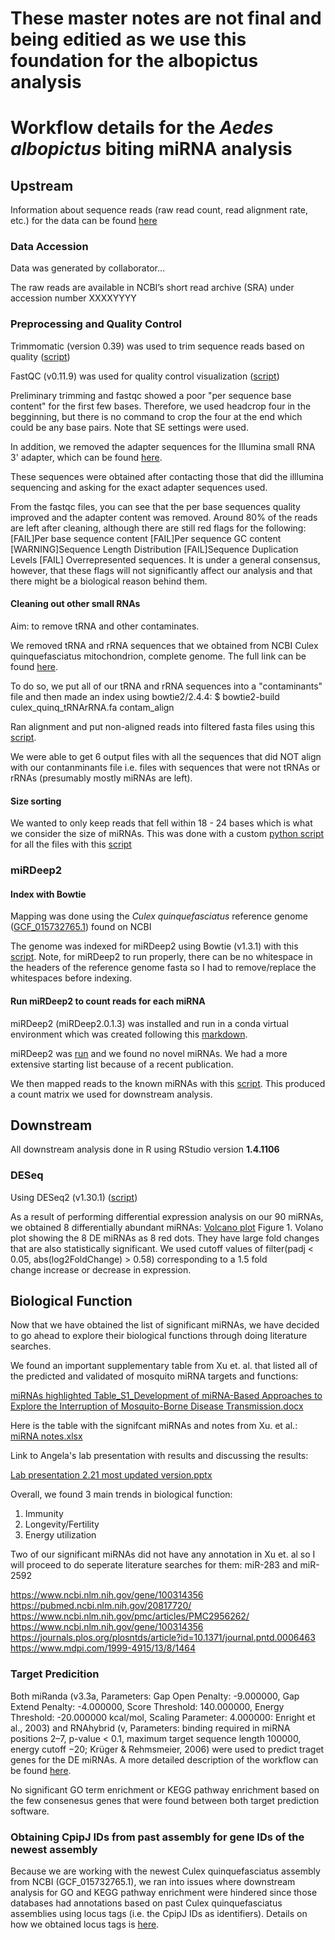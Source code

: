 # These master notes are not final and being editied as we use this foundation for the albopictus analysis

# Workflow details for the *Aedes albopictus* biting miRNA analysis

## Upstream 
Information about sequence reads (raw read count, read alignment rate, etc.) for the data can be found [here](https://docs.google.com/spreadsheets/d/1F3cfOhkYX_w3hRzcgdPXem40MCuqEjhe6jSWc0WScSM/edit?usp=sharing)

### Data Accession
Data was generated by collaborator...

The raw reads are available in NCBI’s short read archive (SRA) under accession number XXXXYYYY

### Preprocessing and Quality Control

Trimmomatic (version 0.39) was used to trim sequence reads based on quality ([script](https://github.com/srmarzec/albopictus_biting_miRNA/blob/main/Upstream/scripts/trim.sh))

FastQC (v0.11.9) was used for quality control visualization ([script](https://github.com/AngelaZhou779/RISE/blob/main/script/FastQC.sh))

Preliminary trimming and fastqc showed a poor "per sequence base content" for the first few bases. Therefore, we used headcrop four in the begginning, but there is no command to crop the four at the end which could be any base pairs. Note that SE settings were used. 

In addition, we removed the adapter sequences for the Illumina small RNA 3' adapter, which can be found [here](https://github.com/AngelaZhou779/RISE/blob/main/miscellaneous/smalladaptercontent.md).

These sequences were obtained after contacting those that did the illlumina sequencing and asking for the exact adapter sequences used. 

From the fastqc files, you can see that the per base sequences quality improved and the adapter content was removed. Around 80% of the reads are left after cleaning, although there are still red flags for the following: [FAIL]Per base sequence content [FAIL]Per sequence GC content [WARNING]Sequence Length Distribution [FAIL]Sequence Duplication Levels [FAIL] Overrepresented sequences. It is under a general consensus, however, that these flags will not significantly affect our analysis and that there might be a biological reason behind them.

#### Cleaning out other small RNAs
Aim: to remove tRNA and other contaminates.

We removed tRNA and rRNA sequences that we obtained from NCBI Culex quinquefasciatus mitochondrion, complete genome. The full link can be found [here](https://www.ncbi.nlm.nih.gov/nucleotide/NC_014574.1).

To do so, we put all of our tRNA and rRNA sequences into a "contaminants" file and then made an index using bowtie2/2.4.4:
$ bowtie2-build culex_quinq_tRNArRNA.fa contam_align

Ran alignment and put non-aligned reads into filtered fasta files using this [script](https://github.com/AngelaZhou779/RISE/blob/main/miscellaneous/bowtie2slurmscriptM1.SBATCH).

We were able to get 6 output files with all the sequences that did NOT align with our contanminants file i.e. files with sequences that were not tRNAs or rRNAs (presumably mostly miRNAs are left).

#### Size sorting

We wanted to only keep reads that fell within 18 - 24 bases which is what we consider the size of miRNAs. This was done with a custom [python script](https://github.com/srmarzec/Culex_Biting_miRNA/blob/main/scripts/python_scripts/trimANDsizeSort.py) for all the files with this [script](https://github.com/srmarzec/Culex_Biting_miRNA/blob/main/scripts/sortSize_multi.sh)

### miRDeep2 
#### Index with Bowtie

Mapping was done using the *Culex quinquefasciatus* reference genome ([GCF_015732765.1](https://www.ncbi.nlm.nih.gov/assembly/GCF_015732765.1/)) found on NCBI

The genome was indexed for miRDeep2 using Bowtie (v1.3.1) with this [script](https://github.com/srmarzec/Culex_Biting_miRNA/blob/main/scripts/genome_index.sh). Note, for miRDeep2 to run properly, there can be no whitespace in the headers of the reference genome fasta so I had to remove/replace the whitespaces before indexing.

#### Run miRDeep2 to count reads for each miRNA

miRDeep2 (miRDeep2.0.1.3) was installed and run in a conda virtual environment which was created following this [markdown](https://github.com/srmarzec/Culex_Biting_miRNA/blob/main/misc/Conda_VirtualEnvironment.md).

miRDeep2 was [run](https://github.com/srmarzec/Culex_Biting_miRNA/blob/main/scripts/miRDeep2.sh) and we found no novel miRNAs. We had a more extensive starting list because of a recent publication. 

We then mapped reads to the known miRNAs with this [script](https://github.com/srmarzec/Culex_Biting_miRNA/blob/main/scripts/miRDeep_mapper.sh). This produced a count matrix we used for downstream analysis. 

## Downstream

All downstream analysis done in R using RStudio version **1.4.1106**

### DESeq
Using DESeq2 (v1.30.1) ([script](https://github.com/AngelaZhou779/RISE/blob/main/script/DESeqmiRNA.R))

As a result of performing differential expression analysis on our 90 miRNAs, we obtained 8 differentially abundant miRNAs:
[Volcano plot](https://user-images.githubusercontent.com/78465068/156470750-19dfb1c7-f96d-4605-9d33-5d2092fc29d1.png)
Figure 1. Volano plot showing the 8 DE miRNAs as 8 red dots. They have large fold changes that are also statistically significant. We used cutoff values of filter(padj < 0.05, abs(log2FoldChange) > 0.58) corresponding to a 1.5 fold change increase or decrease in expression.

## Biological Function
Now that we have obtained the list of significant miRNAs, we have decided to go ahead to explore their biological functions through doing literature searches.

We found an important supplementary table from Xu et. al. that listed all of the predicted and validated of mosquito miRNA targets and functions:

[miRNAs highlighted Table_S1_Development of miRNA-Based Approaches to Explore the Interruption of Mosquito-Borne Disease Transmission.docx](https://github.com/AngelaZhou779/RISE/files/8174654/miRNAs.highlighted.Table_S1_Development.of.miRNA-Based.Approaches.to.Explore.the.Interruption.of.Mosquito-Borne.Disease.Transmission.docx)

Here is the table with the signifcant miRNAs and notes from Xu. et al.:
[miRNA notes.xlsx](https://github.com/AngelaZhou779/RISE/files/8174752/miRNA.notes.xlsx)

Link to Angela's lab presentation with results and discussing the results: 

[Lab presentation 2.21 most updated version.pptx](https://github.com/AngelaZhou779/RISE/files/8174756/Lab.presentation.2.21.most.updated.version.pptx)

Overall, we found 3 main trends in biological function: 
1. Immunity
2. Longevity/Fertility
3. Energy utilization

Two of our significant miRNAs did not have any annotation in Xu et. al so I will proceed to do seperate literature searches for them:
miR-283 and miR-2592

https://www.ncbi.nlm.nih.gov/gene/100314356
https://pubmed.ncbi.nlm.nih.gov/20817720/
https://www.ncbi.nlm.nih.gov/pmc/articles/PMC2956262/
https://www.ncbi.nlm.nih.gov/gene/100314356
https://journals.plos.org/plosntds/article?id=10.1371/journal.pntd.0006463
https://www.mdpi.com/1999-4915/13/8/1464

### Target Predicition 

Both miRanda (v3.3a, Parameters: Gap Open Penalty: -9.000000, Gap Extend Penalty: -4.000000, Score Threshold: 140.000000, Energy Threshold: -20.000000 kcal/mol, Scaling Parameter: 4.000000: Enright et al., 2003) and RNAhybrid (v, Parameters: binding required in miRNA positions 2–7, p-value < 0.1, maximum target sequence length 100000, energy cutoff −20;  Krüger & Rehmsmeier, 2006) were used to predict traget genes for the DE miRNAs. A more detailed description of the workflow can be found [here](https://github.com/srmarzec/Culex_Biting_miRNA/blob/main/misc/TargetPrediction.md).

No significant GO term enrichment or KEGG pathway enrichment based on the few consenesus genes that were found between both target prediction software. 

### Obtaining CpipJ IDs from past assembly for gene IDs of the newest assembly
Because we are working with the newest Culex quinquefasciatus assembly from NCBI (GCF_015732765.1), we ran into issues where downstream analysis for GO and KEGG pathway enrichment were hindered since those databases had annotations based on past Culex quinquefasciatus assemblies using locus tags (i.e. the CpipJ IDs as identifiers). Details on how we obtained locus tags is [here](https://github.com/srmarzec/Culex_Biting_RNAseq/blob/main/misc/GeneID_LocusTag_Conversion.md).
